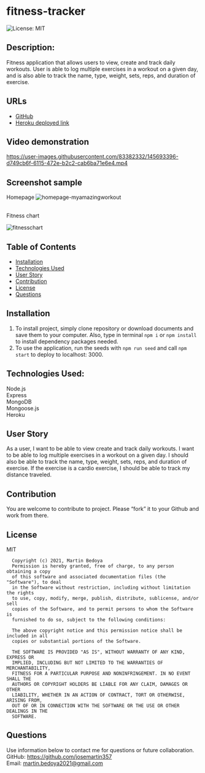 # fitness-tracker
![License: MIT](https://img.shields.io/apm/l/vim-mode?style=for-the-badge)

## Description:
Fitness application that allows users to view, create and track daily workouts. User is able to log multiple exercises in a workout on a given day, and is also able to track the name, type, weight, sets, reps, and duration of exercise.

## URLs
- [GitHub](https://github.com/josemartin357/fitness-tracker)
- [Heroku deployed link](https://myamazingworkout.herokuapp.com/)


## Video demonstration

https://user-images.githubusercontent.com/83382332/145693396-d749cb6f-6115-472e-b2c2-cab6ba71e6e4.mp4

## Screenshot sample
Homepage
![homepage-myamazingworkout](https://user-images.githubusercontent.com/83382332/145693410-418530e1-2520-448d-a5c8-1f901eb722d6.png)

<br/>
Fitness chart

![fitnesschart](https://user-images.githubusercontent.com/83382332/145693525-5696f1ba-f025-4b0e-bba6-af136f9fb28a.png)


## Table of Contents
* [Installation](#installation)
* [Technologies Used](#technologies)
* [User Story](#user)
* [Contribution](#contribution)
* [License](#license)
* [Questions](#questions)

## Installation
1. To install project, simply clone repository or download documents and save them to your computer. 
Also, type in terminal `npm i` or `npm install` to install dependency packages needed.
2. To use the application, run the seeds with `npm run seed` and call `npm start` to deploy to localhost: 3000.  

## Technologies Used:
Node.js
<br/>
Express
<br/>
MongoDB
<br/>
Mongoose.js
<br/>
Heroku

## User Story
As a user, I want to be able to view create and track daily workouts. 
I want to be able to log multiple exercises in a workout on a given day. 
I should also be able to track the name, type, weight, sets, reps, and duration of exercise. 
If the exercise is a cardio exercise, I should be able to track my distance traveled.

## Contribution
You are welcome to contribute to project. Please “fork” it to your Github and work from there.

## License
MIT

      Copyright (c) 2021, Martin Bedoya
      Permission is hereby granted, free of charge, to any person obtaining a copy
      of this software and associated documentation files (the "Software"), to deal
      in the Software without restriction, including without limitation the rights
      to use, copy, modify, merge, publish, distribute, sublicense, and/or sell
      copies of the Software, and to permit persons to whom the Software is
      furnished to do so, subject to the following conditions:
      
      The above copyright notice and this permission notice shall be included in all
      copies or substantial portions of the Software.
      
      THE SOFTWARE IS PROVIDED "AS IS", WITHOUT WARRANTY OF ANY KIND, EXPRESS OR
      IMPLIED, INCLUDING BUT NOT LIMITED TO THE WARRANTIES OF MERCHANTABILITY,
      FITNESS FOR A PARTICULAR PURPOSE AND NONINFRINGEMENT. IN NO EVENT SHALL THE
      AUTHORS OR COPYRIGHT HOLDERS BE LIABLE FOR ANY CLAIM, DAMAGES OR OTHER
      LIABILITY, WHETHER IN AN ACTION OF CONTRACT, TORT OR OTHERWISE, ARISING FROM,
      OUT OF OR IN CONNECTION WITH THE SOFTWARE OR THE USE OR OTHER DEALINGS IN THE
      SOFTWARE.
      
## Questions
Use information below to contact me for questions or future collaboration.
<br/>
GitHub: https://github.com/josemartin357
<br/>
Email: martin.bedoya2021@gmail.com
